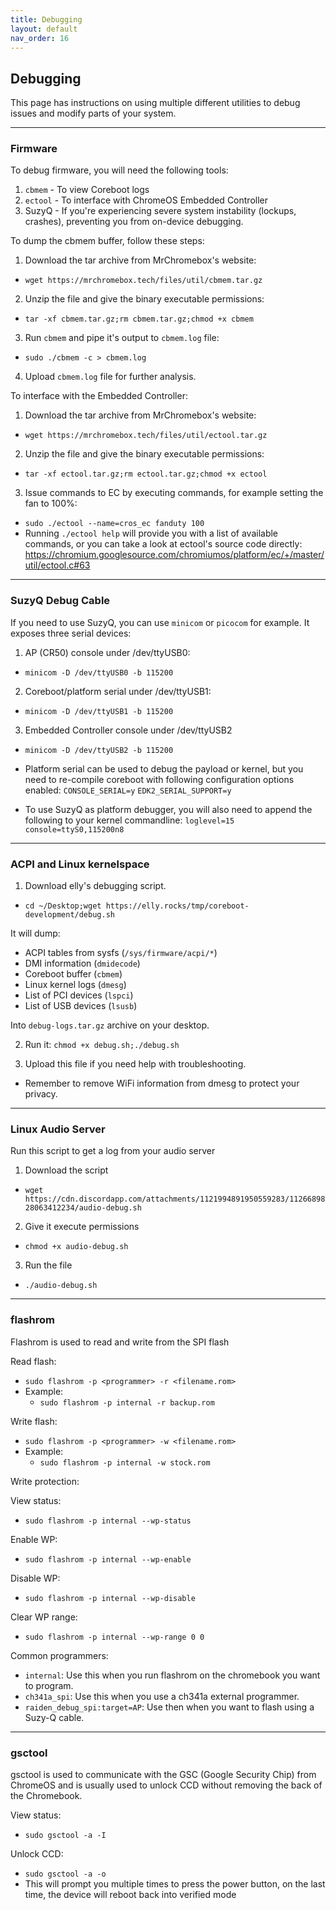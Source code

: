 ```yaml
---
title: Debugging
layout: default
nav_order: 16
---
```


## Debugging

This page has instructions on using multiple different utilities to debug issues and modify parts of your system.

-----------

### Firmware

To debug firmware, you will need the following tools:

1. `cbmem` - To view Coreboot logs
2. `ectool` - To interface with ChromeOS Embedded Controller
3. SuzyQ - If you're experiencing severe system instability (lockups, crashes), preventing you from on-device debugging.

To dump the cbmem buffer, follow these steps:
1. Download the tar archive from MrChromebox's website:
  * `wget https://mrchromebox.tech/files/util/cbmem.tar.gz`
2. Unzip the file and give the binary executable permissions:
  * `tar -xf cbmem.tar.gz;rm cbmem.tar.gz;chmod +x cbmem`
3. Run `cbmem` and pipe it's output to `cbmem.log` file:
  * `sudo ./cbmem -c > cbmem.log`
4. Upload `cbmem.log` file for further analysis.

To interface with the Embedded Controller:
1. Download the tar archive from MrChromebox's website:
  * `wget https://mrchromebox.tech/files/util/ectool.tar.gz`
2. Unzip the file and give the binary executable permissions:
  * `tar -xf ectool.tar.gz;rm ectool.tar.gz;chmod +x ectool`
3. Issue commands to EC by executing commands, for example setting the fan to 100%:
  * `sudo ./ectool --name=cros_ec fanduty 100`
  * Running `./ectool help` will provide you with a list of available commands, or you can take a look at ectool's source code directly:
https://chromium.googlesource.com/chromiumos/platform/ec/+/master/util/ectool.c#63

-----------

### SuzyQ Debug Cable
If you need to use SuzyQ, you can use `minicom` or `picocom` for example. It exposes three serial devices:
1. AP (CR50) console under /dev/ttyUSB0:
  * `minicom -D /dev/ttyUSB0 -b 115200`
2. Coreboot/platform serial under /dev/ttyUSB1:
  * `minicom -D /dev/ttyUSB1 -b 115200`
3. Embedded Controller console under /dev/ttyUSB2
  * `minicom -D /dev/ttyUSB2 -b 115200`

* Platform serial can be used to debug the payload or kernel, but you need to re-compile coreboot with following configuration options enabled:
`CONSOLE_SERIAL=y`
`EDK2_SERIAL_SUPPORT=y`
* To use SuzyQ as platform debugger, you will also need to append the following to your kernel commandline:
`loglevel=15 console=ttyS0,115200n8`

-----------

### ACPI and Linux kernelspace

1. Download elly's debugging script.
  * `cd ~/Desktop;wget https://elly.rocks/tmp/coreboot-development/debug.sh`

  It will dump:
  * ACPI tables from sysfs (`/sys/firmware/acpi/*`)
  * DMI information (`dmidecode`)
  * Coreboot buffer (`cbmem`)
  * Linux kernel logs (`dmesg`)
  * List of PCI devices (`lspci`)
  * List of USB devices (`lsusb`)

  Into `debug-logs.tar.gz` archive on your desktop.

2. Run it: `chmod +x debug.sh;./debug.sh`

3. Upload this file if you need help with troubleshooting.
  * Remember to remove WiFi information from dmesg to protect your privacy.

-----------

### Linux Audio Server

Run this script to get a log from your audio server

1. Download the script
  * `wget https://cdn.discordapp.com/attachments/1121994891950559283/1126689828063412234/audio-debug.sh`
2. Give it execute permissions
  * `chmod +x audio-debug.sh`
3. Run the file  
  * `./audio-debug.sh`

-----------

### flashrom

Flashrom is used to read and write from the SPI flash

Read flash:
  * `sudo flashrom -p <programmer> -r <filename.rom>`
  * Example:
    * `sudo flashrom -p internal -r backup.rom`

Write flash:
  * `sudo flashrom -p <programmer> -w <filename.rom>`
  * Example:
    * `sudo flashrom -p internal -w stock.rom`

Write protection:

View status:
  * `sudo flashrom -p internal --wp-status`
 
Enable WP:
 * `sudo flashrom -p internal --wp-enable`
  
Disable WP:
 * `sudo flashrom -p internal --wp-disable`
  
Clear WP range:
 * `sudo flashrom -p internal --wp-range 0 0`

Common programmers:
* `internal`: Use this when you run flashrom on the chromebook you want to program.
* `ch341a_spi`: Use this when you use a ch341a external programmer.
* `raiden_debug_spi:target=AP`: Use then when you want to flash using a Suzy-Q cable.

-----------

### gsctool

gsctool is used to communicate with the GSC (Google Security Chip) from ChromeOS and is usually used to unlock CCD without removing the back of the Chromebook.

View status:
  * `sudo gsctool -a -I`

Unlock CCD:
  * `sudo gsctool -a -o`
  * This will prompt you multiple times to press the power button, on the last time, the device will reboot back into verified mode


